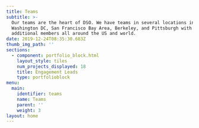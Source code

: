 ```yaml
---
title: Teams
subtitle: >-
  Our teams are the heart of DSO. We have teams in several locations including
  Washington DC, San Francisco Bay Area, Berkeley, and Pittsburgh with
  additional members all around the US and world.
date: 2019-12-24T08:35:30.683Z
thumb_img_path: ''
sections:
  - component: portfolio_block.html
    layout_style: tiles
    num_projects_displayed: 18
    title: Engagement Leads
    type: portfolioblock
menu:
  main:
    identifier: teams
    name: Teams
    parent: ''
    weight: 3
layout: home
---
```


